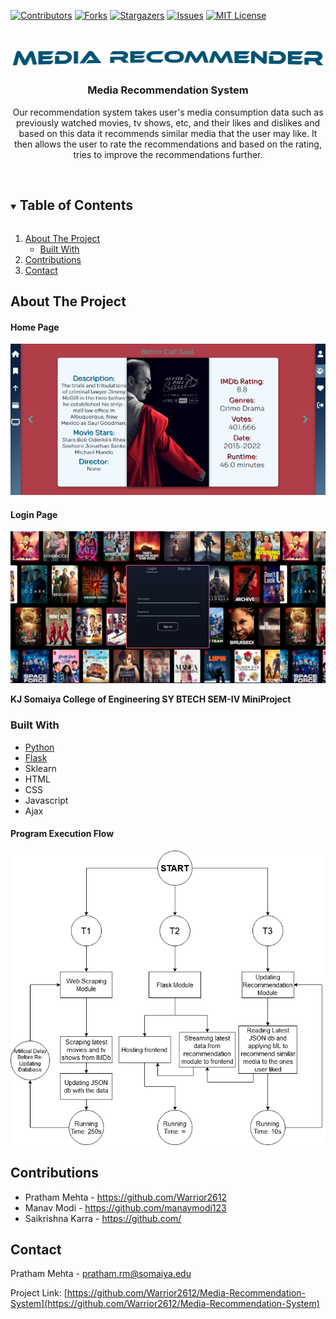 <!-- PROJECT SHIELDS -->
[![Contributors][contributors-shield]][contributors-url]
[![Forks][forks-shield]][forks-url]
[![Stargazers][stars-shield]][stars-url]
[![Issues][issues-shield]][issues-url]
[![MIT License][license-shield]][license-url]

<!-- PROJECT LOGO -->
<br />
<p align="center">
  <a href="https://github.com/Warrior2612/Media-Recommendation-System">
    <img src="images/logo.png" alt="Logo">
  </a>

  <h3 align="center">Media Recommendation System</h3>

  <p align="center">
    Our recommendation system takes user's media consumption data such as previously watched
movies, tv shows, etc, and their likes and dislikes and based on this data it recommends similar
media that the user may like. It then allows the user to rate the recommendations and
based on the rating, tries to improve the recommendations further.
    <br />
    <br />
  </p>
</p>

<!-- TABLE OF CONTENTS -->
<details open="open">
  <summary><h2 style="display: inline-block">Table of Contents</h2></summary>
  <ol>
    <li>
      <a href="#about-the-project">About The Project</a>
      <ul>
        <li><a href="#built-with">Built With</a></li>
      </ul>
    </li>
    <li><a href="#contributing">Contributions</a></li>
    <li><a href="#contact">Contact</a></li>
  </ol>
</details>

<!-- ABOUT THE PROJECT -->
## About The Project

#### Home Page
![Product Name Screen Shot][product-screenshot]

#### Login Page
![Product Name Screen Shot 2][product-screenshot2]

**KJ Somaiya College of Engineering SY BTECH SEM-IV MiniProject**

### Built With

* [Python](https://www.python.org/)
* [Flask](https://flask.palletsprojects.com/en/2.0.x/)
* Sklearn
* HTML
* CSS
* Javascript
* Ajax

#### Program Execution Flow
![Flow][execution-flow]

<!-- CONTRIBUTING -->
## Contributions
- Pratham Mehta - <a>https://github.com/Warrior2612</a>
- Manav Modi - <a>https://github.com/manavmodi123</a>
- Saikrishna Karra - <a>https://github.com/</a>

<!-- CONTACT -->
## Contact

Pratham Mehta - pratham.rm@somaiya.edu

Project Link: [https://github.com/Warrior2612/Media-Recommendation-System](https://github.com/Warrior2612/Media-Recommendation-System)

<!-- MARKDOWN LINKS & IMAGES -->
[contributors-shield]: https://img.shields.io/github/contributors/Warrior2612/Media-Recommendation-System.svg?style=for-the-badge
[contributors-url]: https://github.com/Warrior2612/Media-Recommendation-System/graphs/contributors
[forks-shield]: https://img.shields.io/github/forks/Warrior2612/Media-Recommendation-System.svg?style=for-the-badge
[forks-url]: https://github.com/Warrior2612/Media-Recommendation-System/network/members
[stars-shield]: https://img.shields.io/github/stars/Warrior2612/Media-Recommendation-System.svg?style=for-the-badge
[stars-url]: https://github.com/Warrior2612/Media-Recommendation-System/stargazers
[issues-shield]: https://img.shields.io/github/issues/Warrior2612/Media-Recommendation-System.svg?style=for-the-badge
[issues-url]: https://github.com/Warrior2612/Media-Recommendation-System/issues
[license-shield]: https://img.shields.io/github/license/Warrior2612/Media-Recommendation-System?label=license&style=for-the-badge
[license-url]: https://github.com/Warrior2612/Media-Recommendation-System/blob/main/LICENSE.txt
[product-screenshot]: images/screenshot.png
[product-screenshot2]: images/screenshot2.png
[execution-flow]: images/execution-flow.png
